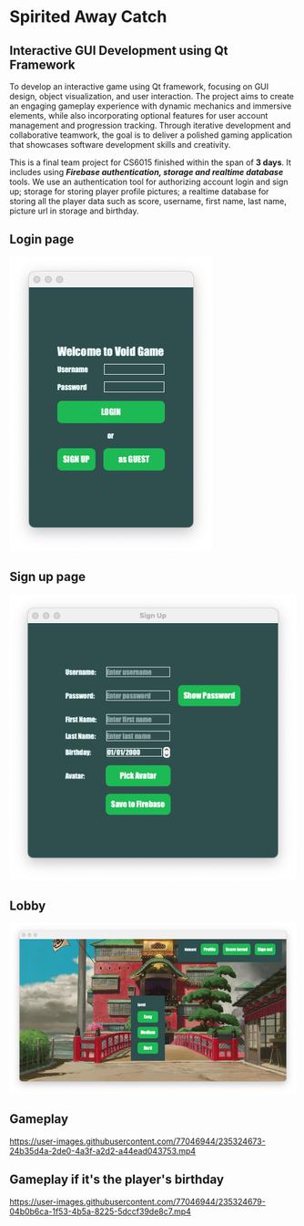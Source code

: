 # Spirited Away Catch
## Interactive GUI Development using Qt Framework

To develop an interactive game using Qt framework, focusing on GUI design, object visualization, and user interaction. The project aims to create an engaging gameplay experience with dynamic mechanics and immersive elements, while also incorporating optional features for user account management and progression tracking. Through iterative development and collaborative teamwork, the goal is to deliver a polished gaming application that showcases software development skills and creativity.

This is a final team project for CS6015 finished within the span of **3 days**. It includes using ***Firebase authentication, storage and realtime database*** tools. We use an authentication tool for authorizing account login and sign up; storage for storing player profile pictures; a realtime database for storing all the player data such as score, username, first name, last name, picture url in storage and birthday.

## Login page
![Login](https://github.com/JustHoward0807/CS6015_Team_Void/blob/main/Github-images/Team_Void_Login.png?raw=true)
## Sign up page
![SignUp](https://github.com/JustHoward0807/CS6015_Team_Void/blob/main/Github-images/Team_Void_SignUp.png?raw=true)
## Lobby
![Lobby](https://github.com/JustHoward0807/CS6015_Team_Void/blob/main/Github-images/Team_Void_Lobby.png?raw=true)
## Gameplay

https://user-images.githubusercontent.com/77046944/235324673-24b35d4a-2de0-4a3f-a2d2-a44ead043753.mp4



## Gameplay if it's the player's birthday

https://user-images.githubusercontent.com/77046944/235324679-04b0b6ca-1f53-4b5a-8225-5dccf39de8c7.mp4
